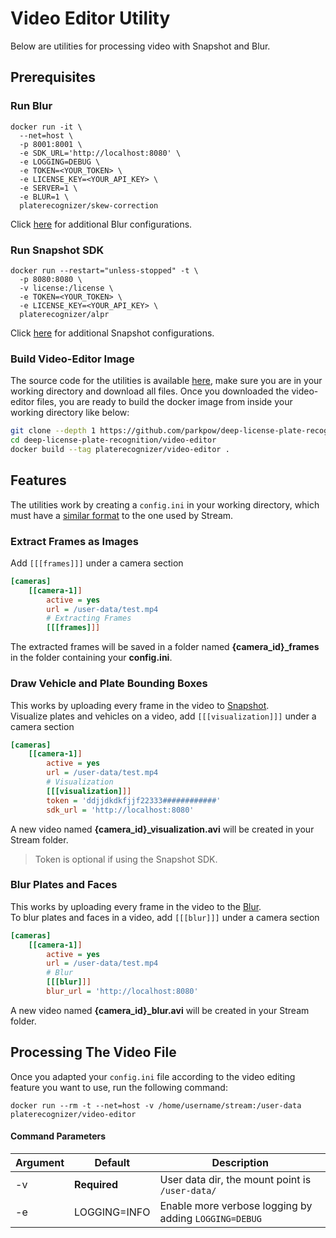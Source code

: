 # Video Editor Utility

Below are utilities for processing video with Snapshot and Blur.

## Prerequisites

### Run Blur

```
docker run -it \
  --net=host \
  -p 8001:8001 \
  -e SDK_URL='http://localhost:8080' \
  -e LOGGING=DEBUG \
  -e TOKEN=<YOUR_TOKEN> \
  -e LICENSE_KEY=<YOUR_API_KEY> \
  -e SERVER=1 \
  -e BLUR=1 \
  platerecognizer/skew-correction
```

Click [here](/docs/blur/configuration.md) for additional Blur configurations.

### Run Snapshot SDK

```
docker run --restart="unless-stopped" -t \
  -p 8080:8080 \
  -v license:/license \
  -e TOKEN=<YOUR_TOKEN> \
  -e LICENSE_KEY=<YOUR_API_KEY> \
  platerecognizer/alpr
```

Click [here](/docs/snapshot/getting-started) for additional Snapshot configurations.

### Build Video-Editor Image

The source code for the utilities is available [here](https://github.com/parkpow/deep-license-plate-recognition/tree/master/video-editor), make sure you are in your working directory and download all files. Once you downloaded the video-editor files, you are ready to build the docker image from inside your working directory like below:

```bash
git clone --depth 1 https://github.com/parkpow/deep-license-plate-recognition.git
cd deep-license-plate-recognition/video-editor
docker build --tag platerecognizer/video-editor .
```

## Features

The utilities work by creating a `config.ini` in your working directory, which must have a [similar format](/docs/stream/configuration) to the one used by Stream.

### Extract Frames as Images
Add `[[[frames]]]` under a camera section
```ini
[cameras]
    [[camera-1]]
        active = yes
        url = /user-data/test.mp4
        # Extracting Frames
        [[[frames]]]
```
The extracted frames will be saved in a folder named **{camera_id}_frames** in the folder containing your **config.ini**.

### Draw Vehicle and Plate Bounding Boxes
This works by uploading every frame in the video to [Snapshot](/docs/snapshot/getting-started).  
Visualize plates and vehicles on a video, add `[[[visualization]]]` under a camera section
```ini
[cameras]
    [[camera-1]]
        active = yes
        url = /user-data/test.mp4
        # Visualization
        [[[visualization]]]
        token = 'ddjjdkdkfjjf22333############'
        sdk_url = 'http://localhost:8080'
```
A new video named **{camera_id}_visualization.avi** will be created in your Stream folder.
> Token is optional if using the Snapshot SDK.

### Blur Plates and Faces 
This works by uploading every frame in the video to the [Blur](/docs/blur/getting-started).  
To blur plates and faces in a video, add `[[[blur]]]` under a camera section
```ini
[cameras]
    [[camera-1]]
        active = yes
        url = /user-data/test.mp4
        # Blur
        [[[blur]]]
        blur_url = 'http://localhost:8080'
```
A new video named **{camera_id}_blur.avi** will be created in your Stream folder.

## Processing The Video File

Once you adapted your `config.ini` file according to the video editing feature you want to use, run the following command:

```
docker run --rm -t --net=host -v /home/username/stream:/user-data platerecognizer/video-editor
```
#### Command Parameters

| Argument | Default | Description |
| -------- | ----------- | --------- |
| -v | **Required** | User data dir, the mount point is `/user-data/` |
| -e | LOGGING=INFO | Enable more verbose logging by adding `LOGGING=DEBUG` |


